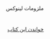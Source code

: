 <div dir="rtl">ملزومات لینوکس<h1></h1></div>
<div dir="rtl"><a href="https://malijani.github.io/linux-essentials">خواندن این کتاب</a></div>

